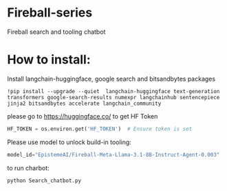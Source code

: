 # Fireball-series
Fireball search and tooling chatbot

# How to install: 

Install langchain-huggingface, google search and bitsandbytes packages
```shell
!pip install --upgrade --quiet  langchain-huggingface text-generation transformers google-search-results numexpr langchainhub sentencepiece jinja2 bitsandbytes accelerate langchain_community
```

please go to https://huggingface.co/ to get HF Token

```python
HF_TOKEN = os.environ.get('HF_TOKEN')  # Ensure token is set
```

Please use model to unlock build-in tooling: 

```python
model_id="EpistemeAI/Fireball-Meta-Llama-3.1-8B-Instruct-Agent-0.003"
```

to run charbot:
```python
python Search_chatbot.py
```


